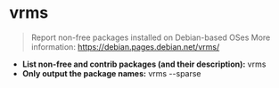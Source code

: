 # vrms
> Report non-free packages installed on Debian-based OSes
> More information: <https://debian.pages.debian.net/vrms/>
- **List non-free and contrib packages (and their description):**
vrms
- **Only output the package names:**
vrms --sparse
